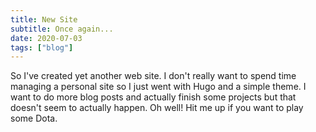 ```yaml
---
title: New Site
subtitle: Once again...
date: 2020-07-03
tags: ["blog"]
---
```


So I've created yet another web site. I don't really want to spend time managing a personal site so I just went with Hugo and a simple theme. I want to do more blog posts and actually finish some projects but that doesn't seem to actually happen. Oh well! Hit me up if you want to play some Dota.